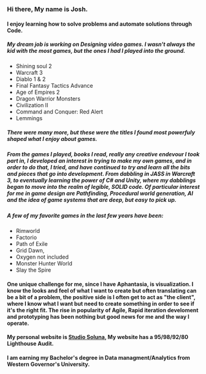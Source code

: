 ### Hi there, My name is Josh.

#### I enjoy learning how to solve problems and automate solutions through Code.


##### My dream job is working on Designing video games. I wasn't always the kid with the most games, but the ones I had I played into the ground. 
- Shining soul 2
- Warcraft 3
- Diablo 1 & 2
- Final Fantasy Tactics Advance
- Age of Empires 2
- Dragon Warrior Monsters
- Civilization II
- Command and Conquer: Red Alert
- Lemmings
##### There were many more, but these were the titles I found most powerfuly shaped what I enjoy about games.

##### From the games I played, books I read, really any creative endevour I took part in, I developed an interest in trying to make my own games, and in order to do that, I tried, and have continued to try and learn all the bits and pieces that go into development. From dabbling in JASS in Warcraft 3, to eventually learning the power of C# and Unity, where my dabblings began to move into the realm of legible, SOLID code. Of particular interest for me in game design are Pathfinding, Procedural world generation, AI and the idea of game systems that are deep, but easy to pick up.

##### A few of my favorite games in the last few years have been:
- Rimworld
- Factorio
- Path of Exile
- Grid Dawn,
- Oxygen not included
- Monster Hunter World
- Slay the Spire


#### One unique challenge for me, since I have Aphantasia, is visualization. I know the looks and feel of what I want to create but often translating can be a bit of a problem, the positive side is I often get to act as "the client", where I know what I want but need to create something in order to see if it's the right fit. The rise in popularity of Agile, Rapid iteration develoment and prototyping has been nothing but good news for me and the way I operate. 

#### My personal website is [Studio Soluna](studiosoluna.com), My website has a 95/98/92/80 Lighthouse Audit.

#### I am earning my Bachelor's degree in Data managment/Analytics from Western Governor's University.
